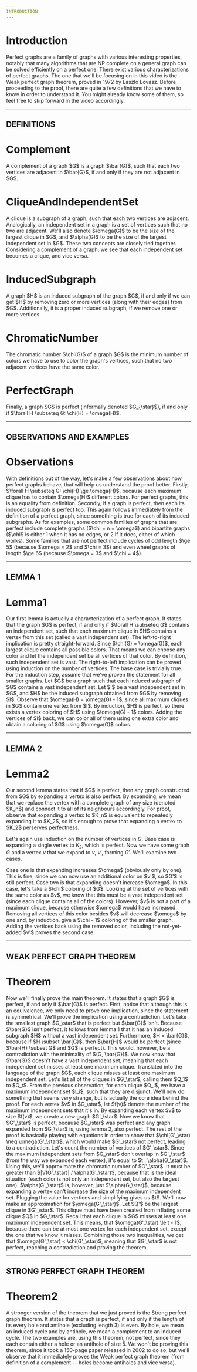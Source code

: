 ```yaml
---
INTRODUCTION
---
```


# Introduction
<!--- i1 --> Perfect graphs are a family of graphs with various interesting properties, notably that many algorithms that are NP complete on a general graph can be solved efficiently on a perfect one.

<!--- i2 --> There exist various characterizations of perfect graphs. The one that we'll be focusing on in this video is the Weak perfect graph theorem, proved in 1972 by László Lovász.

<!--- i3 --> Before proceeding to the proof, there are quite a few definitions that we have to know in order to understand it. You might already know some of them, so feel free to skip forward in the video accordingly.

---
DEFINITIONS
---

# Complement
<!--- c1 --> A complement of a graph $G$ is a graph $\bar{G}$, such that each two vertices are adjacent in $\bar{G}$, if and only if they are not adjacent in $G$.

# CliqueAndIndependentSet
<!--- cis1 --> A clique is a subgraph of a graph, such that each two vertices are adjacent. Analogically, an independent set in a graph is a set of vertices such that no two are adjacent.

<!--- cis2 --> We'll also denote $\omega(G)$ to be the size of the largest clique in $G$, and $\alpha(G)$ to be the size of the largest independent set in $G$.

<!--- cis3 --> These two concepts are closely tied together. Considering a complement of a graph, we see that each independent set becomes a clique, and vice versa.

# InducedSubgraph
<!--- is1 --> A graph $H$ is an induced subgraph of the graph $G$, if and only if we can get $H$ by removing zero or more vertices (along with their edges) from $G$.

<!--- is2 --> Additionally, it is a proper induced subgraph, if we remove one or more vertices.

# ChromaticNumber
<!--- cn1 --> The chromatic number $\chi(G)$ of a graph $G$ is the minimum number of colors we have to use to color the graph's vertices, such that no two adjacent vertices have the same color.

# PerfectGraph
<!--- p1 --> Finally, a graph $G$ is perfect (informally denoted $G_{\star}$), if and only if $\forall H \subseteq G: \chi(H) = \omega(H)$.

---
OBSERVATIONS AND EXAMPLES
---

# Observations

<!--- o1 --> With definitions out of the way, let's make a few observations about how perfect graphs behave, that will help us understand the proof better.

<!--- o2 --> Firstly, $\forall H \subseteq G: \chi(H) \ge \omega(H)$, because each maximum clique has to contain $\omega(H)$ different colors. For perfect graphs, this is an equality from definition.

<!--- o3 --> Secondly, if a graph is perfect, then each its induced subgraph is perfect too. This again follows immediately from the definition of a perfect graph, since something is true for each of its induced subgraphs.

<!--- o4 --> As for examples, some common families of graphs that are perfect include complete graphs ($\chi = n = \omega$) and bipartite graphs ($\chi$ is either 1 when it has no edges, or 2 if it does, either of which works).

<!--- o5 --> Some families that are not perfect include cycles of odd length $\ge 5$ (because $\omega = 2$ and $\chi = 3$) and even wheel graphs of length $\ge 6$ (because $\omega = 3$ and $\chi = 4$).

---
LEMMA 1
---

# Lemma1
<!--- lone1 --> Our first lemma is actually a characterization of a perfect graph. It states that the graph $G$ is perfect, if and only if $\forall H \subseteq G$ contains an independent set, such that each maximum clique in $H$ contains a vertex from this set (called a vast independent set).

<!--- lone2 --> The left-to-right implication is pretty straight-forward. Since $\chi(G) = \omega(G)$, each largest clique contains all possible colors. That means we can choose any color and let the independent set be all vertices of that color. By definition, such independent set is vast.

<!--- lone3 --> The right-to-left implication can be proved using induction on the number of vertices. The base case is trivially true. For the induction step, assume that we've proven the statement for all smaller graphs.

<!--- lone4 --> Let $G$ be a graph such that each induced subgraph of $G$ contains a vast independent set. Let $I$ be a vast independent set in $G$, and $H$ be the induced subgraph obtained from $G$ by removing $I$. Observe that $\omega(H) = \omega(G) - 1$, since all maximum cliques in $G$ contain one vertex from $I$. By induction, $H$ is perfect, so there exists a vertex coloring of $H$ using $\omega(G) - 1$ colors. Adding the vertices of $I$ back, we can color all of them using one extra color and obtain a coloring of $G$ using $\omega(G)$ colors.

---
LEMMA 2
---

# Lemma2
<!--- ltwo1 --> Our second lemma states that if $G$ is perfect, then any graph constructed from $G$ by expanding a vertex is also perfect. By expanding, we mean that we replace the vertex with a complete graph of any size (denoted $K_n$) and connect it to all of its neighbours accordingly.

<!--- ltwo2 --> For proof, observe that expanding a vertex to $K_n$ is equivalent to repeatedly expanding it to $K_2$, so it's enough to prove that expanding a vertex to $K_2$ perserves perfectness.

Let's again use induction on the number of vertices in $G$. Base case is expanding a single vertex to $K_2$, which is perfect. Now we have some graph $G$ and a vertex $v$ that we expand to $v$, $v'$, forming $G'$. We'll examine two cases.

<!--- ltwo3 --> Case one is that expanding increases $\omega$ (obviously only by one). This is fine, since we can now use an additional color on $v'$, so $G'$ is still perfect.

<!--- ltwo4 --> Case two is that expanding doesn't increase $\omega$. In this case, let's take a $\chi$ coloring of $G$. Looking at the set of vertices with the same color as $v$, we know that this must be a vast independent set (since each clique contains all of the colors). However, $v$ is not a part of a maximum clique, because otherwise $\omega$ would have increased.

<!--- ltwo5 --> Removing all vertices of this color besides $v$ will decrease $\omega$ by one and, by induction, give a $\chi - 1$ coloring of the smaller graph. Adding the vertices back using the removed color, including the not-yet-added $v'$ proves the second case.

---
WEAK PERFECT GRAPH THEOREM
---

# Theorem
<!--- tone1 --> Now we'll finally prove the main theorem. It states that a graph $G$ is perfect, if and only if $\bar{G}$ is perfect.

<!--- tone2 --> First, notice that although this is an equivalence, we only need to prove one implication, since the statement is symmetrical.

<!--- tone3 --> We'll prove the implication using a contradiction. Let's take the smallest graph $G_\star$ that is perfect but $\bar{G}$ isn't.

<!--- tone3.5 --> Because $\bar{G}$ isn't perfect, it follows from lemma 1 that it has an induced subgraph $H$ without a vast independent set. Furthermore, $H = \bar{G}$, because if $H \subset \bar{G}$, then $\bar{H}$ would be perfect (since $\bar{H} \subset G$ and $G$ is perfect). This would, however, be a contradiction with the minimality of $(G, \bar{G})$.

<!--- tone4 --> We now know that $\bar{G}$ doesn't have a vast independent set, meaning that each independent set misses at least one maximum clique. Translated into the language of the graph $G$, each clique misses at least one maximum independent set.

<!--- tone5 --> Let's list all of the cliques in $G_\star$, calling them $Q_1$ to $Q_t$. From the previous observation, for each clique $Q_i$, we have a maximum independent set $I_i$, such that they are disjunct.

<!--- tone6 --> We'll now do something that seems very strange, but is actually the core idea behind the proof. For each vertex $v$ in $G_\star$, let $f(v)$ denote the number of the maximum independent sets that it's in.

<!--- tone7 --> By expanding each vertex $v$ to size $f(v)$, we create a new graph $G'_\star$.

<!--- tone8 --> Now we know that $G'_\star$ is perfect, because $G_\star$ was perfect and any graph expanded from $G_\star$ is, using lemma 2, also perfect.

<!--- tone9 --> The rest of the proof is basically playing with equations in order to show that $\chi(G'_\star) \neq \omega(G'_\star)$, which would make $G'_\star$ not perfect, leading to a contradiction.

<!--- tone10 --> Let's count the number of vertices of $G'_\star$. Since the maximum independent sets from $G_\star$ don't overlap in $G'_\star$ (from the way we expanded each vertex), it's equal to $t . \alpha(G_\star)$.

<!--- tone11 --> Using this, we'll approximate the chromatic number of $G'_\star$. It must be greater than $|V(G'_\star)| / \alpha(G'_\star)$, because that is the ideal situation (each color is not only an independent set, but also the largest one).

<!--- tone12 --> $\alpha(G'_\star)$ is, however, just $\alpha(G_\star)$, because expanding a vertex can't increase the size of the maximum independent set.

<!--- tone13 --> Plugging the value for vertices and simplifying gives us $t$.

<!--- tone14 --> We'll now make an approximation for $\omega(G'_\star)$.

<!--- tone15 --> Let $Q'$ be the largest clique in $G'_\star$. This clique must have been created from inflating some clique $Q$ in $G_\star$. Recall that each clique in $G$ misses at least one maximum independent set. This means, that $\omega(G'_\star) \le t - 1$, because there can be at most one vertex for each independent set, except the one that we know it misses.

<!--- tone16 --> Combining those two inequalities, we get that $\omega(G'_\star) < \chi(G'_\star)$, meaning that $G'_\star$ is not perfect, reaching a contradiction and proving the theorem.

---
STRONG PERFECT GRAPH THEOREM
---

# Theorem2
<!--- ttwo1 --> A stronger version of the theorem that we just proved is the Strong perfect graph theorem. It states that a graph is perfect, if and only if the length of its every hole and antihole (excluding length 3) is even. By hole, we mean an induced cycle and by antihole, we mean a complement to an induced cycle.

<!--- ttwo2 --> The two examples are, using this theorem, not perfect, since they each contain either a hole or an antihole of size 5.

<!--- ttwo3 --> We won't be proving this theorem, since it took a 150-page paper released in 2002 to do so, but we'll observe that it immediately proves the Weak perfect graph theorem (from definition of a complement -- holes become antiholes and vice versa).
